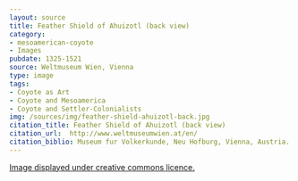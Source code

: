 ```yaml
---
layout: source
title: Feather Shield of Ahuizotl (back view)
category: 
- mesoamerican-coyote
- Images
pubdate: 1325-1521
source: Weltmuseum Wien, Vienna
type: image
tags:
- Coyote as Art
- Coyote and Mesoamerica
- Coyote and Settler-Colonialists
img: /sources/img/feather-shield-ahuizotl-back.jpg
citation_title: Feather Shield of Ahuizotl (back view)
citation_url:  http://www.weltmuseumwien.at/en/
citation_biblio: Museum fur Volkerkunde, Neu Hofburg, Vienna, Austria. See Walter Baumgartner. "The Aztec Feather Shield in Vienna - Problems of Conservation.  Nuevo Mundo Mundos Nuevos [En ligne], Colloques, mis en ligne le 01 février 2006, consulté le 11 juillet 2016. http://nuevomundo.revues.org/1447 ; DOI 10.4000/nuevomundo.1447 
---
```


<a href=https://creativecommons.org/licenses/by-nc-nd/4.0/”>Image displayed under creative commons licence.</a>

